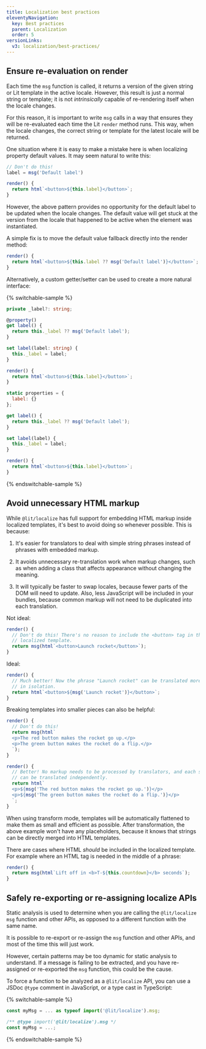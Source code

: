 ```yaml
---
title: Localization best practices
eleventyNavigation:
  key: Best practices
  parent: Localization
  order: 5
versionLinks:
  v3: localization/best-practices/
---
```



## Ensure re-evaluation on render

Each time the `msg` function is called, it returns a version of the given string
or Lit template in the active locale. However, this result is just a normal
string or template; it is not *intrinsically* capable of re-rendering itself
when the locale changes.

For this reason, it is important to write `msg` calls in a way that ensures they
will be re-evaluated each time the Lit `render` method runs. This way, when the
locale changes, the correct string or template for the latest locale will be
returned.

One situation where it is easy to make a mistake here is when localizing
property default values. It may seem natural to write this:

```js
// Don't do this!
label = msg('Default label')

render() {
  return html`<button>${this.label}</button>`;
}
```

However, the above pattern provides no opportunity for the default label to be
updated when the locale changes. The default value will get stuck at the version
from the locale that happened to be active when the element was instantiated.

A simple fix is to move the default value fallback directly into the render
method:

```js
render() {
  return html`<button>${this.label ?? msg('Default label')}</button>`;
}
```

Alternatively, a custom getter/setter can be used to create a more natural
interface:

{% switchable-sample %}

```ts
private _label?: string;

@property()
get label() {
  return this._label ?? msg('Default label');
}

set label(label: string) {
  this._label = label;
}

render() {
  return html`<button>${this.label}</button>`;
}
```

```js
static properties = {
  label: {}
};

get label() {
  return this._label ?? msg('Default label');
}

set label(label) {
  this._label = label;
}

render() {
  return html`<button>${this.label}</button>`;
}
```

{% endswitchable-sample %}

## Avoid unnecessary HTML markup

While `@lit/localize` has full support for embedding HTML markup inside
localized templates, it's best to avoid doing so whenever possible. This is
because:

1. It's easier for translators to deal with simple string phrases instead of
   phrases with embedded markup.

2. It avoids unnecessary re-translation work when markup changes, such as when
   adding a class that affects appearance without changing the meaning.

3. It will typically be faster to swap locales, because fewer parts of the DOM
   will need to update. Also, less JavaScript will be included in your bundles,
   because common markup will not need to be duplicated into each translation.


Not ideal:
```js
render() {
  // Don't do this! There's no reason to include the <button> tag in this
  // localized template.
  return msg(html`<button>Launch rocket</button>`);
}
```

Ideal:
```js
render() {
  // Much better! Now the phrase "Launch rocket" can be translated more easily
  // in isolation.
  return html`<button>${msg('Launch rocket')}</button>`;
}
```

Breaking templates into smaller pieces can also be helpful:

```js
render() {
  // Don't do this!
  return msg(html`
  <p>The red button makes the rocket go up.</p>
  <p>The green button makes the rocket do a flip.</p>
  `);
}
```

```js
render() {
  // Better! No markup needs to be processed by translators, and each sentence
  // can be translated independently.
  return html`
  <p>${msg('The red button makes the rocket go up.')}</p>
  <p>${msg('The green button makes the rocket do a flip.')}</p>
  `;
}
```

<div class="alert alert-info">

When using transform mode, templates will be automatically flattened to make
them as small and efficient as possible. After transformation, the above example
won't have any placeholders, because it knows that strings can be directly
merged into HTML templates.

</div>

There are cases where HTML *should* be included in the localized template. For
example where an HTML tag is needed in the middle of a phrase:

```js
render() {
  return msg(html`Lift off in <b>T-${this.countdown}</b> seconds`);
}
```

## Safely re-exporting or re-assigning localize APIs

Static analysis is used to determine when you are calling the `@lit/localize`
`msg` function and other APIs, as opposed to a different function with the same
name.

It is possible to re-export or re-assign the `msg` function and other APIs, and
most of the time this will just work.

However, certain patterns may be too dynamic for static analysis to understand.
If a message is failing to be extracted, and you have re-assigned or re-exported
the `msg` function, this could be the cause.

To force a function to be analyzed as a `@lit/localize` API, you can use a JSDoc
`@type` comment in JavaScript, or a type cast in TypeScript:

{% switchable-sample %}

```ts
const myMsg = ... as typeof import('@lit/localize').msg;
```

```js
/** @type import('@lit/localize').msg */
const myMsg = ...;
```

{% endswitchable-sample %}
